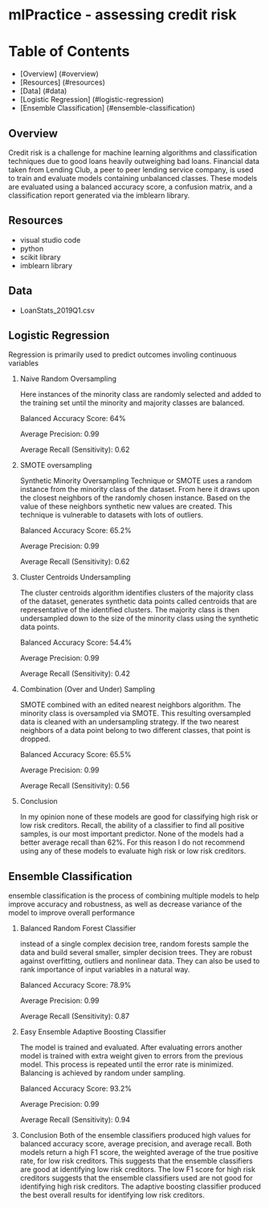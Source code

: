 # mlPractice - assessing credit risk



# Table of Contents 
* [Overview] (#overview)
* [Resources] (#resources)
* [Data] (#data)
* [Logistic Regression] (#logistic-regression)
* [Ensemble Classification] (#ensemble-classification)


## Overview
Credit risk is a challenge for machine learning algorithms and classification techniques due to good loans heavily outweighing bad loans. Financial data taken from Lending Club, a peer to peer lending service company, is used to train and evaluate models containing unbalanced classes. These models are evaluated using a balanced accuracy score, a confusion matrix, and a classification report generated via the imblearn library. 

## Resources
- visual studio code
- python
- scikit library
- imblearn library

## Data
- LoanStats_2019Q1.csv 

## Logistic Regression
Regression is primarily used to predict outcomes involing continuous variables
1. Naive Random Oversampling
    
    Here instances of the minority class are randomly selected and added to the training set until the minority and majority classes are balanced.

    Balanced Accuracy Score: 64%

    Average Precision: 0.99

    Average Recall (Sensitivity): 0.62



2. SMOTE oversampling

    Synthetic Minority Oversampling Technique or SMOTE uses a random instance from the minority class of the dataset. From here it draws upon the closest neighbors of the randomly chosen instance. Based on the value of these neighbors synthetic new values are created. This technique is vulnerable to datasets with lots of outliers.

    Balanced Accuracy Score: 65.2%

    Average Precision: 0.99

    Average Recall (Sensitivity): 0.62

3. Cluster Centroids Undersampling
   
    The cluster centroids algorithm identifies clusters of the majority class of the dataset, generates synthetic data points called centroids that are representative of the identified clusters. The majority class is then undersampled down to the size of the minority class using the synthetic data points.

    Balanced Accuracy Score: 54.4%

    Average Precision: 0.99

    Average Recall (Sensitivity): 0.42

4. Combination (Over and Under) Sampling
   
    SMOTE combined with an edited nearest neighbors algorithm. The minority class is oversampled via SMOTE. This resulting oversampled data is cleaned with an undersampling strategy. If the two nearest neighbors of a data point belong to two different classes, that point is dropped. 

    Balanced Accuracy Score: 65.5%

    Average Precision: 0.99

    Average Recall (Sensitivity): 0.56
5. Conclusion

   In my opinion none of these models are good for classifying high risk or low risk creditors. Recall, the ability of a classifier to find all positive samples, is our most important predictor. None of the models had a better average recall than 62%. For this reason I do not recommend using any of these models to evaluate high risk or low risk creditors.  

## Ensemble Classification
ensemble classification is the process of combining multiple models to help improve accuracy and robustness, as well as decrease variance of the model to improve overall performance
1. Balanced Random Forest Classifier
   
    instead of a single complex decision tree, random forests sample the data and build several smaller, simpler decision trees. They are robust against overfitting, outliers and nonlinear data. They can also be used to rank importance of input variables in a natural way. 

    Balanced Accuracy Score: 78.9%

    Average Precision: 0.99

    Average Recall (Sensitivity): 0.87

2. Easy Ensemble Adaptive Boosting Classifier
   
    The model is trained and evaluated. After evaluating errors another model is trained with extra weight given to errors from the previous model. This process is repeated until the error rate is minimized. Balancing is achieved by random under sampling. 

    Balanced Accuracy Score: 93.2%

    Average Precision: 0.99

    Average Recall (Sensitivity): 0.94

3. Conclusion
   Both of the ensemble classifiers produced high values for balanced accuracy score, average precision, and average recall. Both models return a high F1 score, the weighted average of the true positive rate, for low risk creditors. This suggests that the ensemble classifiers are good at identifying low risk creditors. The low F1 score for high risk creditors suggests that the ensemble classifiers used are not good for identifying high risk creditors. The adaptive boosting classifier produced the best overall results for identifying low risk creditors. 


